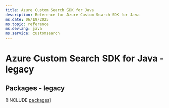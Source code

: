 ```yaml
---
title: Azure Custom Search SDK for Java
description: Reference for Azure Custom Search SDK for Java
ms.date: 06/19/2025
ms.topic: reference
ms.devlang: java
ms.service: customsearch
---
```

# Azure Custom Search SDK for Java - legacy
## Packages - legacy
[!INCLUDE [packages](custom-search-index.md)]